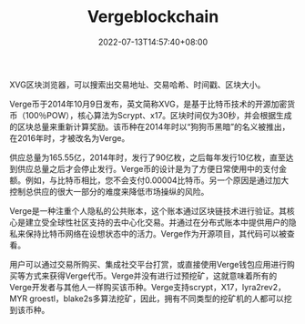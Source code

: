 ﻿---
weight: 
title: "Vergeblockchain"
description: "XVG区块浏览器，可以搜索出交易地址、交易哈希、时间戳、区块大小"
date: 2022-07-13T14:57:40+08:00
lastmod: 2022-07-13T14:57:40+08:00
draft: false
authors: ["Simon"]
featuredImage: "vergeblockchain.png"
link: "https://verge-blockchain.info/"
tags: ["区块链浏览器","Vergeblockchain"]
categories: ["navigation"]
navigation: ["区块链浏览器"]
lightgallery: true
toc: true
pinned: false
recommend: false
recommend1: false
---
XVG区块浏览器，可以搜索出交易地址、交易哈希、时间戳、区块大小。

Verge币于2014年10月9日发布，英文简称XVG，是基于比特币技术的开源加密货币（100％POW），核心算法为Scrypt、x17。区块时间仅为30秒，并会根据生成的区块总量来重新计算奖励。该币种在2014年时以“狗狗币黑暗”的名义被推出，在2016年时，才被改名为Verge。

供应总量为165.55亿，2014年时，发行了90亿枚，之后每年发行10亿枚，直至达到供应总量之后才会停止发行。Verge币的设计是为了方便日常使用中的支付金额。例如，与比特币相比，您不会支付0.00004比特币。另一个原因是通过加大控制总供应的很大一部分的难度来降低市场操纵的风险。

Verge是一种注重个人隐私的公共账本，这个账本通过区块链技术进行验证。其核心是建立受全球性社区支持的去中心化交易。并通过在分布式账本中提供用户的隐私来保持比特币网络在设想状态中的活力。Verge作为开源项目，其代码可以被查看。

用户可以通过交易所购买、集成社交平台打赏，或直接使用Verge钱包应用进行购买等方式来获得Verge代币。Verge并没有进行过预挖矿，这就意味着所有的Verge开发者与其他人一样购买该币种。Verge支持scrypt，X17，lyra2rev2，MYR groestl，blake2s多算法挖矿，因此，拥有不同类型的挖矿机的人都可以挖到该币种。